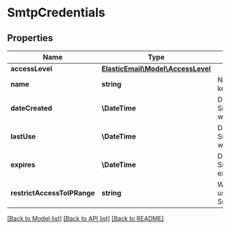 # SmtpCredentials

## Properties
Name | Type | Description | Notes
------------ | ------------- | ------------- | -------------
**accessLevel** | [**ElasticEmail\Model\AccessLevel**](AccessLevel.md) |  | [optional] 
**name** | **string** | Name of the key. | [optional] 
**dateCreated** | **\DateTime** | Date this SmtpCredential was created. | [optional] 
**lastUse** | **\DateTime** | Date this SmtpCredential was last used. | [optional] 
**expires** | **\DateTime** | Date this SmtpCredential expires. | [optional] 
**restrictAccessToIPRange** | **string** | Which IPs can use this SmtpCredential | [optional] 

[[Back to Model list]](../README.md#documentation-for-models) [[Back to API list]](../README.md#documentation-for-api-endpoints) [[Back to README]](../README.md)


